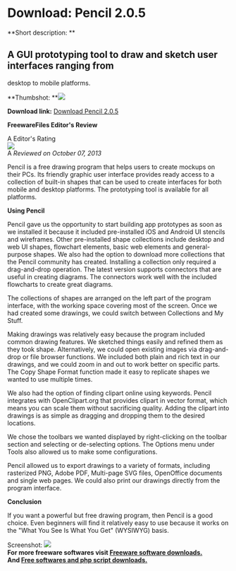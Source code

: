 # Download: Pencil 2.0.5

**Short description: **

## A GUI prototyping tool to draw and sketch user interfaces ranging from
desktop to mobile platforms.

  
**Thumbshot: **![](http://www.freewarefiles.com/screenshot/pencilproject_md.jpg)   
  
**Download link:** [Download Pencil 2.0.5](http://freesoftwares.boysofts.com/Pencil_program_92386.html)  
  

**FreewareFiles Editor's Review**  
  

A Editor's Rating  
![](http://www.freewarefiles.com/images/rating/4.5.gif)  
A _Reviewed on October 07, 2013_  
  
Pencil is a free drawing program that helps users to create mockups on their
PCs. Its friendly graphic user interface provides ready access to a collection
of built-in shapes that can be used to create interfaces for both mobile and
desktop platforms. The prototyping tool is available for all platforms.

**Using Pencil**

Pencil gave us the opportunity to start building app prototypes as soon as we
installed it because it included pre-installed iOS and Android UI stencils and
wireframes. Other pre-installed shape collections include desktop and web UI
shapes, flowchart elements, basic web elements and general-purpose shapes. We
also had the option to download more collections that the Pencil community has
created. Installing a collection only required a drag-and-drop operation. The
latest version supports connectors that are useful in creating diagrams. The
connectors work well with the included flowcharts to create great diagrams.

The collections of shapes are arranged on the left part of the program
interface, with the working space covering most of the screen. Once we had
created some drawings, we could switch between Collections and My Stuff.

Making drawings was relatively easy because the program included common
drawing features. We sketched things easily and refined them as they took
shape. Alternatively, we could open existing images via drag-and-drop or file
browser functions. We included both plain and rich text in our drawings, and
we could zoom in and out to work better on specific parts. The Copy Shape
Format function made it easy to replicate shapes we wanted to use multiple
times.

We also had the option of finding clipart online using keywords. Pencil
integrates with OpenClipart.org that provides clipart in vector format, which
means you can scale them without sacrificing quality. Adding the clipart into
drawings is as simple as dragging and dropping them to the desired locations.

We chose the toolbars we wanted displayed by right-clicking on the toolbar
section and selecting or de-selecting options. The Options menu under Tools
also allowed us to make some configurations.

Pencil allowed us to export drawings to a variety of formats, including
rasterized PNG, Adobe PDF, Multi-page SVG files, OpenOffice documents and
single web pages. We could also print our drawings directly from the program
interface.

**Conclusion**

If you want a powerful but free drawing program, then Pencil is a good choice.
Even beginners will find it relatively easy to use because it works on the
"What You See Is What You Get" (WYSIWYG) basis.

  
  
Screenshot: ![](http://www.freewarefiles.com/screenshot/pencilproject.jpg)  
**For more freeware softwares visit [Freeware software downloads.](http://freesoftwares.boysofts.com/)**   
**And [Free softwares and php script downloads.](http://www.boysofts.com/)**


